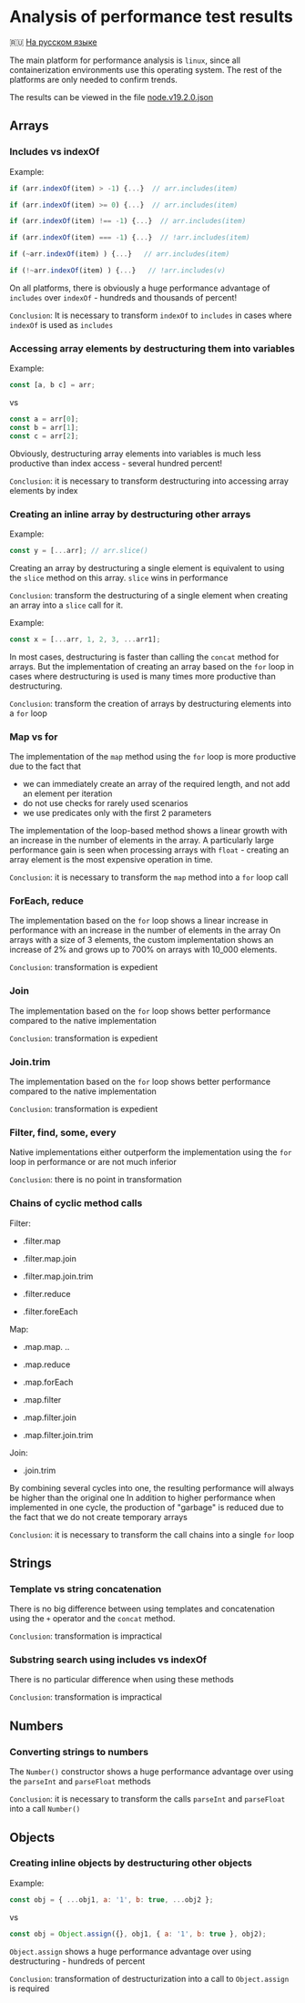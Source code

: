# Analysis of performance test results

🇷🇺 [На русском языке](./readme.ru.md)

The main platform for performance analysis is `linux`, since all containerization environments use this operating system. The rest of the platforms are only needed to confirm trends.

The results can be viewed in the file [node.v19.2.0.json](node.v19.2.0.json)

## Arrays

### Includes vs indexOf

Example:

```js
if (arr.indexOf(item) > -1) {...}  // arr.includes(item)

if (arr.indexOf(item) >= 0) {...}  // arr.includes(item)

if (arr.indexOf(item) !== -1) {...}  // arr.includes(item)

if (arr.indexOf(item) === -1) {...}  // !arr.includes(item)

if (~arr.indexOf(item) ) {...}   // arr.includes(item)

if (!~arr.indexOf(item) ) {...}   // !arr.includes(v)
```

On all platforms, there is obviously a huge performance advantage of `includes` over `indexOf` - hundreds and thousands of percent!

`Conclusion`: It is necessary to transform `indexOf` to `includes` in cases where `indexOf` is used as `includes`

### Accessing array elements by destructuring them into variables

Example:

```js
const [a, b c] = arr;
```

vs

```js
const a = arr[0];
const b = arr[1];
const c = arr[2];
```

Obviously, destructuring array elements into variables is much less productive than index access - several hundred percent!

`Conclusion`: it is necessary to transform destructuring into accessing array elements by index

### Creating an inline array by destructuring other arrays

Example:

```js
const y = [...arr]; // arr.slice()
```

Creating an array by destructuring a single element is equivalent to using the `slice` method on this array. `slice` wins in performance

`Conclusion`: transform the destructuring of a single element when creating an array into a `slice` call for it.

Example:

```js
const x = [...arr, 1, 2, 3, ...arr1];
```

In most cases, destructuring is faster than calling the `concat` method for arrays.
But the implementation of creating an array based on the `for` loop in cases where destructuring is used is many times more productive than destructuring.

`Conclusion`: transform the creation of arrays by destructuring elements into a `for` loop

### Map vs for

The implementation of the `map` method using the `for` loop is more productive due to the fact that

-   we can immediately create an array of the required length, and not add an element per iteration
-   do not use checks for rarely used scenarios
-   we use predicates only with the first 2 parameters

The implementation of the loop-based method shows a linear growth with an increase in the number of elements in the array.
A particularly large performance gain is seen when processing arrays with `float` - creating an array element is the most expensive operation in time.

`Conclusion`: it is necessary to transform the `map` method into a `for` loop call

### ForEach, reduce

The implementation based on the `for` loop shows a linear increase in performance with an increase in the number of elements in the array
On arrays with a size of 3 elements, the custom implementation shows an increase of 2% and grows up to 700% on arrays with 10_000 elements.

`Conclusion`: transformation is expedient

### Join

The implementation based on the `for` loop shows better performance compared to the native implementation

`Conclusion`: transformation is expedient

### Join.trim

The implementation based on the `for` loop shows better performance compared to the native implementation

`Conclusion`: transformation is expedient

### Filter, find, some, every

Native implementations either outperform the implementation using the `for` loop in performance or are not much inferior

`Conclusion`: there is no point in transformation

### Chains of cyclic method calls

Filter:

-   <array>.filter.map
-   <array>.filter.map.join
-   <array>.filter.map.join.trim

-   <array>.filter.reduce
-   <array>.filter.foreEach

Map:

-   <array>.map.map. ..

-   <array>.map.reduce
-   <array>.map.forEach

-   <array>.map.filter
-   <array>.map.filter.join
-   <array>.map.filter.join.trim

Join:

-   <array>.join.trim

By combining several cycles into one, the resulting performance will always be higher than the original one
In addition to higher performance when implemented in one cycle, the production of "garbage" is reduced due to the fact that we do not create temporary arrays

`Conclusion`: it is necessary to transform the call chains into a single `for` loop

## Strings

### Template vs string concatenation

There is no big difference between using templates and concatenation using the `+` operator and the `concat` method.

`Conclusion`: transformation is impractical

### Substring search using includes vs indexOf

There is no particular difference when using these methods

`Conclusion`: transformation is impractical

## Numbers

### Converting strings to numbers

The `Number()` constructor shows a huge performance advantage over using the `parseInt` and `parseFloat` methods

`Conclusion`: it is necessary to transform the calls `parseInt` and `parseFloat` into a call `Number()`

## Objects

### Creating inline objects by destructuring other objects

Example:

```js
const obj = { ...obj1, a: '1', b: true, ...obj2 };
```

vs

```js
const obj = Object.assign({}, obj1, { a: '1', b: true }, obj2);
```

`Object.assign` shows a huge performance advantage over using destructuring - hundreds of percent

`Conclusion`: transformation of destructurization into a call to `Object.assign` is required
